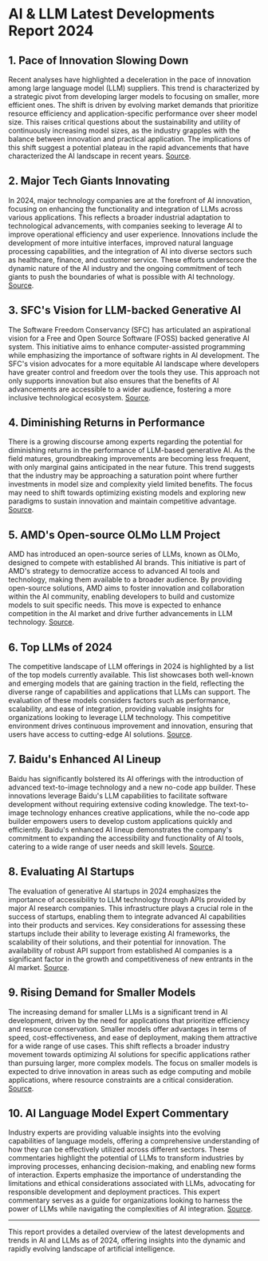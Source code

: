 # AI & LLM Latest Developments Report 2024

## 1. Pace of Innovation Slowing Down

Recent analyses have highlighted a deceleration in the pace of innovation among large language model (LLM) suppliers. This trend is characterized by a strategic pivot from developing larger models to focusing on smaller, more efficient ones. The shift is driven by evolving market demands that prioritize resource efficiency and application-specific performance over sheer model size. This raises critical questions about the sustainability and utility of continuously increasing model sizes, as the industry grapples with the balance between innovation and practical application. The implications of this shift suggest a potential plateau in the rapid advancements that have characterized the AI landscape in recent years. [Source](https://www.techmarketview.com/ukhotviews/archive/2024/11/13/the-pace-of-ai-llm-innovation-is-slowing).

## 2. Major Tech Giants Innovating

In 2024, major technology companies are at the forefront of AI innovation, focusing on enhancing the functionality and integration of LLMs across various applications. This reflects a broader industrial adaptation to technological advancements, with companies seeking to leverage AI to improve operational efficiency and user experience. Innovations include the development of more intuitive interfaces, improved natural language processing capabilities, and the integration of AI into diverse sectors such as healthcare, finance, and customer service. These efforts underscore the dynamic nature of the AI industry and the ongoing commitment of tech giants to push the boundaries of what is possible with AI technology. [Source](https://highpeaksw.com/news/latest-llm-news-how-tech-giants-are-innovating-ai-development/).

## 3. SFC's Vision for LLM-backed Generative AI

The Software Freedom Conservancy (SFC) has articulated an aspirational vision for a Free and Open Source Software (FOSS) backed generative AI system. This initiative aims to enhance computer-assisted programming while emphasizing the importance of software rights in AI development. The SFC's vision advocates for a more equitable AI landscape where developers have greater control and freedom over the tools they use. This approach not only supports innovation but also ensures that the benefits of AI advancements are accessible to a wider audience, fostering a more inclusive technological ecosystem. [Source](https://sfconservancy.org/news/2024/oct/25/aspirational-on-llm-generative-ai-programming/).

## 4. Diminishing Returns in Performance

There is a growing discourse among experts regarding the potential for diminishing returns in the performance of LLM-based generative AI. As the field matures, groundbreaking improvements are becoming less frequent, with only marginal gains anticipated in the near future. This trend suggests that the industry may be approaching a saturation point where further investments in model size and complexity yield limited benefits. The focus may need to shift towards optimizing existing models and exploring new paradigms to sustain innovation and maintain competitive advantage. [Source](https://www.telecomtv.com/content/digital-platforms-services/is-llm-based-generative-ai-close-to-the-point-of-diminishing-returns-51744/).

## 5. AMD's Open-source OLMo LLM Project

AMD has introduced an open-source series of LLMs, known as OLMo, designed to compete with established AI brands. This initiative is part of AMD's strategy to democratize access to advanced AI tools and technology, making them available to a broader audience. By providing open-source solutions, AMD aims to foster innovation and collaboration within the AI community, enabling developers to build and customize models to suit specific needs. This move is expected to enhance competition in the AI market and drive further advancements in LLM technology. [Source](https://www.computerworld.com/article/3600762/amd-rolls-out-open-source-olmo-llm-to-compete-with-ai-giants.html).

## 6. Top LLMs of 2024

The competitive landscape of LLM offerings in 2024 is highlighted by a list of the top models currently available. This list showcases both well-known and emerging models that are gaining traction in the field, reflecting the diverse range of capabilities and applications that LLMs can support. The evaluation of these models considers factors such as performance, scalability, and ease of integration, providing valuable insights for organizations looking to leverage LLM technology. This competitive environment drives continuous improvement and innovation, ensuring that users have access to cutting-edge AI solutions. [Source](https://zapier.com/blog/best-llm/).

## 7. Baidu's Enhanced AI Lineup

Baidu has significantly bolstered its AI offerings with the introduction of advanced text-to-image technology and a new no-code app builder. These innovations leverage Baidu's LLM capabilities to facilitate software development without requiring extensive coding knowledge. The text-to-image technology enhances creative applications, while the no-code app builder empowers users to develop custom applications quickly and efficiently. Baidu's enhanced AI lineup demonstrates the company's commitment to expanding the accessibility and functionality of AI tools, catering to a wide range of user needs and skill levels. [Source](https://www.reuters.com/technology/artificial-intelligence/baidu-bolsters-ai-lineup-with-text-to-image-generator-no-code-app-builder-2024-11-12/).

## 8. Evaluating AI Startups

The evaluation of generative AI startups in 2024 emphasizes the importance of accessibility to LLM technology through APIs provided by major AI research companies. This infrastructure plays a crucial role in the success of startups, enabling them to integrate advanced AI capabilities into their products and services. Key considerations for assessing these startups include their ability to leverage existing AI frameworks, the scalability of their solutions, and their potential for innovation. The availability of robust API support from established AI companies is a significant factor in the growth and competitiveness of new entrants in the AI market. [Source](https://news.crunchbase.com/ai/tips-evaluating-generative-ai-startups-ma-copec-wind/).

## 9. Rising Demand for Smaller Models

The increasing demand for smaller LLMs is a significant trend in AI development, driven by the need for applications that prioritize efficiency and resource conservation. Smaller models offer advantages in terms of speed, cost-effectiveness, and ease of deployment, making them attractive for a wide range of use cases. This shift reflects a broader industry movement towards optimizing AI solutions for specific applications rather than pursuing larger, more complex models. The focus on smaller models is expected to drive innovation in areas such as edge computing and mobile applications, where resource constraints are a critical consideration. [Source](https://www.techmarketview.com/ukhotviews/archive/2024/11/13/the-pace-of-ai-llm-innovation-is-slowing).

## 10. AI Language Model Expert Commentary

Industry experts are providing valuable insights into the evolving capabilities of language models, offering a comprehensive understanding of how they can be effectively utilized across different sectors. These commentaries highlight the potential of LLMs to transform industries by improving processes, enhancing decision-making, and enabling new forms of interaction. Experts emphasize the importance of understanding the limitations and ethical considerations associated with LLMs, advocating for responsible development and deployment practices. This expert commentary serves as a guide for organizations looking to harness the power of LLMs while navigating the complexities of AI integration. [Source](https://aibusiness.com/nlp/language-models).

---

This report provides a detailed overview of the latest developments and trends in AI and LLMs as of 2024, offering insights into the dynamic and rapidly evolving landscape of artificial intelligence.